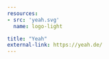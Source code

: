 ```yaml
---
resources:
- src: 'yeah.svg'
  name: logo-light

title: "Yeah"
external-link: https://yeah.de/
---
```


